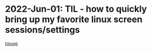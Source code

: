 
# 2022-Jun-01: TIL - how to quickly bring up my favorite linux screen sessions/settings

[tmuxp](./2022-06-01.md)
